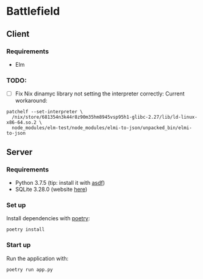 # Battlefield
## Client
### Requirements
- Elm

### TODO:
- [ ] Fix Nix dinamyc library not setting the interpreter correctly:
Current workaround:

```
patchelf --set-interpreter \
  /nix/store/681354n3k44r8z90m35hm8945vsp95h1-glibc-2.27/lib/ld-linux-x86-64.so.2 \
  node_modules/elm-test/node_modules/elmi-to-json/unpacked_bin/elmi-to-json
```

## Server
### Requirements

- Python 3.7.5 (tip: install it with [asdf])
- SQLite 3.28.0 (website [here][sqlite])

### Set up

Install dependencies with [poetry]:

```
poetry install
```

### Start up

Run the application with:

```
poetry run app.py
```


[asdf]: https://github.com/asdf-vm/asdf
[poetry]: https://poetry.eustace.io/
[sqlite]: https://sqlite.org/index.html

